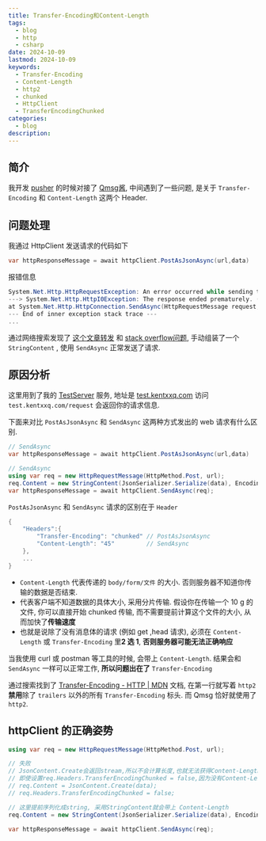```yaml
---
title: Transfer-Encoding和Content-Length
tags:
  - blog
  - http
  - csharp
date: 2024-10-09
lastmod: 2024-10-09
keywords:
  - Transfer-Encoding
  - Content-Length
  - http2
  - chunked
  - HttpClient
  - TransferEncodingChunked
categories:
  - blog
description: 
---
```


## 简介

我开发 [pusher](https://pusher.kentxxq.com) 的时候对接了 [Qmsg酱](https://qmsg.zendee.cn/), 中间遇到了一些问题, 是关于 `Transfer-Encoding` 和 `Content-Length` 这两个 Header.

## 问题处理

我通过 HttpClient 发送请求的代码如下

```csharp
var httpResponseMessage = await httpClient.PostAsJsonAsync(url,data)
```

报错信息

```csharp
System.Net.Http.HttpRequestException: An error occurred while sending the request.
---> System.Net.Http.HttpI0Exception: The response ended prematurely. (ResponseEnded)
at System.Net.Http.HttpConnection.SendAsync(HttpRequestMessage request, Boolean async, CancellationToken cancellationToken)
--- End of inner exception stack trace ---
...
```

通过网络搜索发现了 [这个文章转发](https://www.cnblogs.com/yexiaoyanzi/p/16309697.html) 和 [stack overflow问题](https://stackoverflow.com/questions/59590012/net-httpclient-accept-partial-response-when-response-header-has-an-incorrect),  手动组装了一个 `StringContent` , 使用 `SendAsync` 正常发送了请求.

## 原因分析

这里用到了我的 [TestServer](https://github.com/kentxxq/TestServer) 服务, 地址是 [test.kentxxq.com](https://test.kentxxq.com) 访问 `test.kentxxq.com/request` 会返回你的请求信息.

下面来对比 `PostAsJsonAsync` 和 `SendAsync` 这两种方式发出的 web 请求有什么区别.

```csharp
// SendAsync
var httpResponseMessage = await httpClient.PostAsJsonAsync(url,data)

// SendAsync
using var req = new HttpRequestMessage(HttpMethod.Post, url);  
req.Content = new StringContent(JsonSerializer.Serialize(data), Encoding.UTF8, MediaTypeNames.Application.Json);  
var httpResponseMessage = await httpClient.SendAsync(req);
```

`PostAsJsonAsync` 和 `SendAsync` 请求的区别在于 `Header`

```csharp
{
    "Headers":{
        "Transfer-Encoding": "chunked" // PostAsJsonAsync
        "Content-Length": "45"         // SendAsync
    },
    ...
}
```

- `Content-Length` 代表传递的 `body/form/文件` 的大小. 否则服务器不知道你传输的数据是否结束.  
- 代表客户端不知道数据的具体大小, 采用分片传输. 假设你在传输一个 10 g 的文件, 你可以直接开始 chunked 传输, 而不需要提前计算这个文件的大小, 从而加快了**传输速度**
- 也就是说除了没有消息体的请求 (例如 get ,head 请求), 必须在 `Content-Length` 或 `Transfer-Encoding` 里**2 选 1**, **否则服务器可能无法正确响应**

当我使用 curl 或 postman 等工具的时候, 会带上 `Content-Length`. 结果会和 `SendAsync` 一样可以正常工作, **所以问题出在了** `Transfer-Encoding`

通过搜索找到了 [Transfer-Encoding - HTTP | MDN](https://developer.mozilla.org/zh-CN/docs/Web/HTTP/Headers/Transfer-Encoding) 文档, 在第一行就写着 `http2` **禁用**除了 `trailers` 以外的所有 `Transfer-Encoding` 标头. 而 Qmsg 恰好就使用了 `http2`.

## httpClient 的正确姿势

```csharp
using var req = new HttpRequestMessage(HttpMethod.Post, url);

// 失败
// JsonContent.Create会返回stream,所以不会计算长度,也就无法获得Content-Length
// 即使设置req.Headers.TransferEncodingChunked = false,因为没有Content-Length, 导致TransferEncodingChunked也没有生效
// req.Content = JsonContent.Create(data);
// req.Headers.TransferEncodingChunked = false;

// 这里提前序列化成string, 采用StringContent就会带上 Content-Length
req.Content = new StringContent(JsonSerializer.Serialize(data), Encoding.UTF8, MediaTypeNames.Application.Json);

var httpResponseMessage = await httpClient.SendAsync(req);
```

